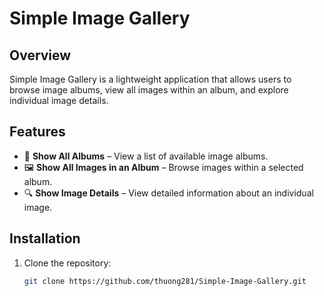 # Simple Image Gallery

## Overview
Simple Image Gallery is a lightweight application that allows users to browse image albums, view all images within an album, and explore individual image details.

## Features
- 📂 **Show All Albums** – View a list of available image albums.
- 🖼 **Show All Images in an Album** – Browse images within a selected album.
- 🔍 **Show Image Details** – View detailed information about an individual image.

## Installation
1. Clone the repository:
   ```sh
   git clone https://github.com/thuong281/Simple-Image-Gallery.git
